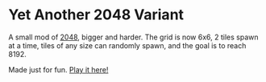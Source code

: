 # Yet Another 2048 Variant
A small mod of [2048](http://gabrielecirulli.github.io/2048/), bigger and harder. The grid is now 6x6, 2 tiles spawn at a time, tiles of any size can randomly spawn, and the goal is to reach 8192.

Made just for fun. [Play it here!](http://1338h4x.github.io/2-2-4/)
